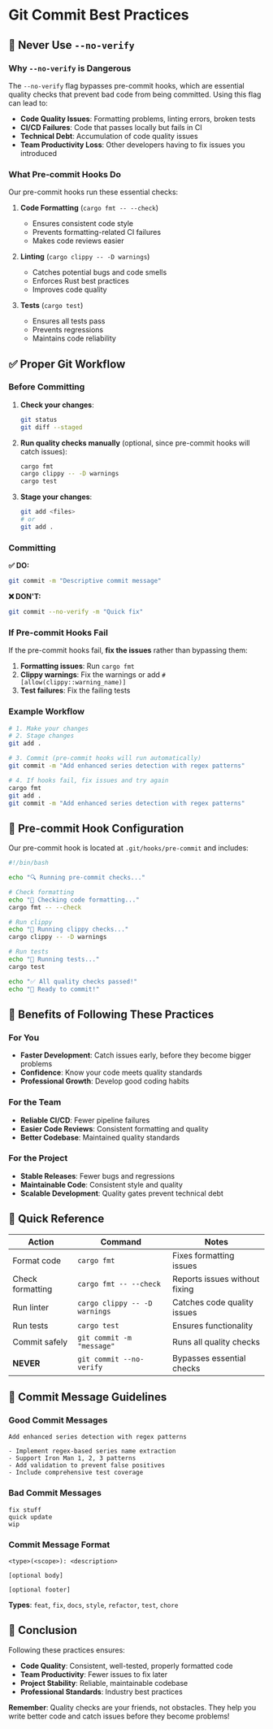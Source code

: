 # Git Commit Best Practices

## 🚨 **Never Use `--no-verify`**

### **Why `--no-verify` is Dangerous**

The `--no-verify` flag bypasses pre-commit hooks, which are essential quality checks that prevent bad code from being committed. Using this flag can lead to:

- **Code Quality Issues**: Formatting problems, linting errors, broken tests
- **CI/CD Failures**: Code that passes locally but fails in CI
- **Technical Debt**: Accumulation of code quality issues
- **Team Productivity Loss**: Other developers having to fix issues you introduced

### **What Pre-commit Hooks Do**

Our pre-commit hooks run these essential checks:

1. **Code Formatting** (`cargo fmt -- --check`)
   - Ensures consistent code style
   - Prevents formatting-related CI failures
   - Makes code reviews easier

2. **Linting** (`cargo clippy -- -D warnings`)
   - Catches potential bugs and code smells
   - Enforces Rust best practices
   - Improves code quality

3. **Tests** (`cargo test`)
   - Ensures all tests pass
   - Prevents regressions
   - Maintains code reliability

## ✅ **Proper Git Workflow**

### **Before Committing**

1. **Check your changes**:
   ```bash
   git status
   git diff --staged
   ```

2. **Run quality checks manually** (optional, since pre-commit hooks will catch issues):
   ```bash
   cargo fmt
   cargo clippy -- -D warnings
   cargo test
   ```

3. **Stage your changes**:
   ```bash
   git add <files>
   # or
   git add .
   ```

### **Committing**

**✅ DO:**
```bash
git commit -m "Descriptive commit message"
```

**❌ DON'T:**
```bash
git commit --no-verify -m "Quick fix"
```

### **If Pre-commit Hooks Fail**

If the pre-commit hooks fail, **fix the issues** rather than bypassing them:

1. **Formatting issues**: Run `cargo fmt`
2. **Clippy warnings**: Fix the warnings or add `#[allow(clippy::warning_name)]`
3. **Test failures**: Fix the failing tests

### **Example Workflow**

```bash
# 1. Make your changes
# 2. Stage changes
git add .

# 3. Commit (pre-commit hooks will run automatically)
git commit -m "Add enhanced series detection with regex patterns"

# 4. If hooks fail, fix issues and try again
cargo fmt
git add .
git commit -m "Add enhanced series detection with regex patterns"
```

## 🔧 **Pre-commit Hook Configuration**

Our pre-commit hook is located at `.git/hooks/pre-commit` and includes:

```bash
#!/bin/bash

echo "🔍 Running pre-commit checks..."

# Check formatting
echo "📝 Checking code formatting..."
cargo fmt -- --check

# Run clippy
echo "🔧 Running clippy checks..."
cargo clippy -- -D warnings

# Run tests
echo "🧪 Running tests..."
cargo test

echo "✅ All quality checks passed!"
echo "🎉 Ready to commit!"
```

## 🎯 **Benefits of Following These Practices**

### **For You**
- **Faster Development**: Catch issues early, before they become bigger problems
- **Confidence**: Know your code meets quality standards
- **Professional Growth**: Develop good coding habits

### **For the Team**
- **Reliable CI/CD**: Fewer pipeline failures
- **Easier Code Reviews**: Consistent formatting and quality
- **Better Codebase**: Maintained quality standards

### **For the Project**
- **Stable Releases**: Fewer bugs and regressions
- **Maintainable Code**: Consistent style and quality
- **Scalable Development**: Quality gates prevent technical debt

## 🚀 **Quick Reference**

| Action | Command | Notes |
|--------|---------|-------|
| Format code | `cargo fmt` | Fixes formatting issues |
| Check formatting | `cargo fmt -- --check` | Reports issues without fixing |
| Run linter | `cargo clippy -- -D warnings` | Catches code quality issues |
| Run tests | `cargo test` | Ensures functionality |
| Commit safely | `git commit -m "message"` | Runs all quality checks |
| **NEVER** | `git commit --no-verify` | Bypasses essential checks |

## 📝 **Commit Message Guidelines**

### **Good Commit Messages**
```
Add enhanced series detection with regex patterns

- Implement regex-based series name extraction
- Support Iron Man 1, 2, 3 patterns
- Add validation to prevent false positives
- Include comprehensive test coverage
```

### **Bad Commit Messages**
```
fix stuff
quick update
wip
```

### **Commit Message Format**
```
<type>(<scope>): <description>

[optional body]

[optional footer]
```

**Types**: `feat`, `fix`, `docs`, `style`, `refactor`, `test`, `chore`

## 🎉 **Conclusion**

Following these practices ensures:
- **Code Quality**: Consistent, well-tested, properly formatted code
- **Team Productivity**: Fewer issues to fix later
- **Project Stability**: Reliable, maintainable codebase
- **Professional Standards**: Industry best practices

**Remember**: Quality checks are your friends, not obstacles. They help you write better code and catch issues before they become problems!
